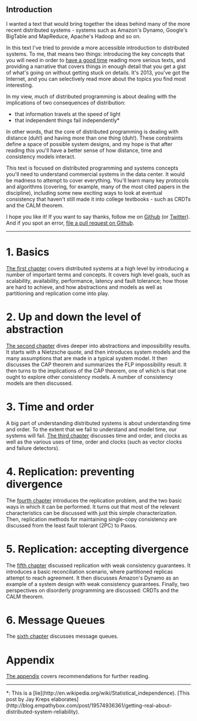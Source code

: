 ## Introduction

I wanted a text that would bring together the ideas behind many of the more recent distributed systems - systems such as Amazon's Dynamo, Google's BigTable and MapReduce, Apache's Hadoop and so on.

In this text I've tried to provide a more accessible introduction to distributed systems. To me, that means two things: introducing the key concepts that you will need in order to [have a good time](https://www.google.com/search?q=super+cool+ski+instructor) reading more serious texts, and providing a narrative that covers things in enough detail that you get a gist of what's going on without getting stuck on details. It's 2013, you've got the Internet, and you can selectively read more about the topics you find most interesting.

In my view, much of distributed programming is about dealing with the implications of two consequences of distribution:

- that information travels at the speed of light
- that independent things fail independently*

In other words, that the core of distributed programming is dealing with distance (duh!) and having more than one thing (duh!). These constraints define a space of possible system designs, and my hope is that after reading this you'll have a better sense of how distance, time and consistency models interact.

This text is focused on distributed programming and systems concepts you'll need to understand commercial systems in the data center. It would be madness to attempt to cover everything. You'll learn many key protocols and algorithms (covering, for example, many of the most cited papers in the discipline), including some new exciting ways to look at eventual consistency that haven't still made it into college textbooks - such as CRDTs and the CALM theorem.

I hope you like it! If you want to say thanks, follow me on [Github](https://github.com/mixu/) (or [Twitter](http://twitter.com/mikitotakada)). And if you spot an error, [file a pull request on Github](https://github.com/mixu/distsysbook/issues).

---

# 1. Basics

[The first chapter](intro.html) covers distributed systems at a high level by introducing a number of important terms and concepts. It covers high level goals, such as scalability, availability, performance, latency and fault tolerance; how those are hard to achieve, and how abstractions and models as well as partitioning and replication come into play.

# 2. Up and down the level of abstraction

[The second chapter](abstractions.html) dives deeper into abstractions and impossibility results. It starts with a Nietzsche quote, and then introduces system models and the many assumptions that are made in a typical system model. It then discusses the CAP theorem and summarizes the FLP impossibility result. It then turns to the implications of the CAP theorem, one of which is that one ought to explore other consistency models. A number of consistency models are then discussed.

# 3. Time and order

A big part of understanding distributed systems is about understanding time and order.  To the extent that we fail to understand and model time, our systems will fail. [The third chapter](time.html) discusses time and order, and clocks as well as the various uses of time, order and clocks (such as vector clocks and failure detectors).

# 4. Replication: preventing divergence

The [fourth chapter](replication.html) introduces the replication problem, and the two basic ways in which it can be performed. It turns out that most of the relevant characteristics can be discussed with just this simple characterization. Then, replication methods for maintaining single-copy consistency are discussed from the least fault tolerant (2PC) to Paxos.

# 5. Replication: accepting divergence

The [fifth chapter](eventual.html) discussed replication with weak consistency guarantees. It introduces a basic reconciliation scenario, where partitioned replicas attempt to reach agreement. It then discusses Amazon's Dynamo as an example of a system design with weak consistency guarantees. Finally, two perspectives on disorderly programming are discussed: CRDTs and the CALM theorem.

# 6. Message Queues

The [sixth chapter](message-queues.html) discusses message queues.

# Appendix

[The appendix](appendix.html) covers recommendations for further reading.

---

<p class="footnote">*: This is a [lie](http://en.wikipedia.org/wiki/Statistical_independence). [This post by Jay Kreps elaborates](http://blog.empathybox.com/post/19574936361/getting-real-about-distributed-system-reliability).
</p>
